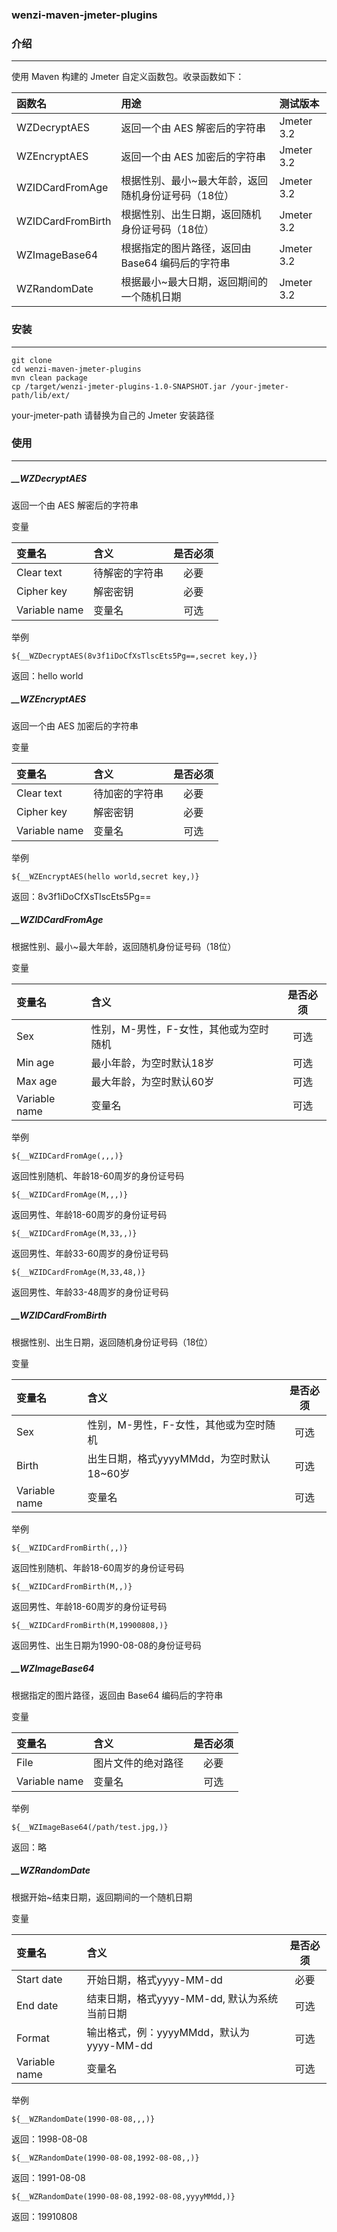 ### wenzi-maven-jmeter-plugins

### 介绍
---

使用 Maven 构建的 Jmeter 自定义函数包。收录函数如下：

| 函数名 | 用途 | 测试版本 |
| :- | :- | :- |
| WZDecryptAES | 返回一个由 AES 解密后的字符串 | Jmeter 3.2 |
| WZEncryptAES | 返回一个由 AES 加密后的字符串 | Jmeter 3.2 |
| WZIDCardFromAge | 根据性别、最小~最大年龄，返回随机身份证号码（18位）| Jmeter 3.2 |
| WZIDCardFromBirth | 根据性别、出生日期，返回随机身份证号码（18位）| Jmeter 3.2 |
| WZImageBase64 | 根据指定的图片路径，返回由 Base64 编码后的字符串 | Jmeter 3.2 |
| WZRandomDate | 根据最小~最大日期，返回期间的一个随机日期 | Jmeter 3.2 |


### 安装
---

```
git clone
cd wenzi-maven-jmeter-plugins
mvn clean package
cp /target/wenzi-jmeter-plugins-1.0-SNAPSHOT.jar /your-jmeter-path/lib/ext/
```
your-jmeter-path 请替换为自己的 Jmeter 安装路径

### 使用
---

##### __WZDecryptAES

返回一个由 AES 解密后的字符串

变量

| 变量名 | 含义 | 是否必须 |
| :- | :- | :-: |
| Clear text | 待解密的字符串 | 必要 |
| Cipher key | 解密密钥 | 必要 |
| Variable name | 变量名 | 可选 |

举例
```
${__WZDecryptAES(8v3f1iDoCfXsTlscEts5Pg==,secret key,)}
```
返回：hello world

##### __WZEncryptAES

返回一个由 AES 加密后的字符串

变量

| 变量名 | 含义 | 是否必须 |
| :- | :- | :-: |
| Clear text | 待加密的字符串 | 必要 |
| Cipher key | 解密密钥 | 必要 |
| Variable name | 变量名 | 可选 |

举例
```
${__WZEncryptAES(hello world,secret key,)}
```
返回：8v3f1iDoCfXsTlscEts5Pg==

##### __WZIDCardFromAge

根据性别、最小~最大年龄，返回随机身份证号码（18位）

变量

| 变量名 | 含义 | 是否必须 |
| :- | :- | :-: |
| Sex | 性别，M-男性，F-女性，其他或为空时随机 | 可选 |
| Min age | 最小年龄，为空时默认18岁 | 可选 |
| Max age | 最大年龄，为空时默认60岁 | 可选 |
| Variable name | 变量名 | 可选 |

举例
```
${__WZIDCardFromAge(,,,)}
```
返回性别随机、年龄18-60周岁的身份证号码
```
${__WZIDCardFromAge(M,,,)}
```
返回男性、年龄18-60周岁的身份证号码
```
${__WZIDCardFromAge(M,33,,)}
```
返回男性、年龄33-60周岁的身份证号码
```
${__WZIDCardFromAge(M,33,48,)}
```
返回男性、年龄33-48周岁的身份证号码

##### __WZIDCardFromBirth

根据性别、出生日期，返回随机身份证号码（18位）

变量

| 变量名 | 含义 | 是否必须 |
| :- | :- | :-: |
| Sex | 性别，M-男性，F-女性，其他或为空时随机 | 可选 |
| Birth | 出生日期，格式yyyyMMdd，为空时默认18~60岁 | 可选 |
| Variable name | 变量名 | 可选 |

举例
```
${__WZIDCardFromBirth(,,)}
```
返回性别随机、年龄18-60周岁的身份证号码
```
${__WZIDCardFromBirth(M,,)}
```
返回男性、年龄18-60周岁的身份证号码
```
${__WZIDCardFromBirth(M,19900808,)}
```
返回男性、出生日期为1990-08-08的身份证号码

##### __WZImageBase64

根据指定的图片路径，返回由 Base64 编码后的字符串

变量

| 变量名 | 含义 | 是否必须 |
| :- | :- | :-: |
| File | 图片文件的绝对路径 | 必要 |
| Variable name | 变量名 | 可选 |

举例
```
${__WZImageBase64(/path/test.jpg,)}
```
返回：略

##### __WZRandomDate

根据开始~结束日期，返回期间的一个随机日期

变量

| 变量名 | 含义 | 是否必须 |
| :- | :- | :-: |
| Start date | 开始日期，格式yyyy-MM-dd | 必要 |
| End date | 结束日期，格式yyyy-MM-dd, 默认为系统当前日期 | 可选 |
| Format | 输出格式，例：yyyyMMdd，默认为yyyy-MM-dd | 可选 |
| Variable name | 变量名 | 可选 |

举例
```
${__WZRandomDate(1990-08-08,,,)}
```
返回：1998-08-08
```
${__WZRandomDate(1990-08-08,1992-08-08,,)}
```
返回：1991-08-08
```
${__WZRandomDate(1990-08-08,1992-08-08,yyyyMMdd,)}
```
返回：19910808

